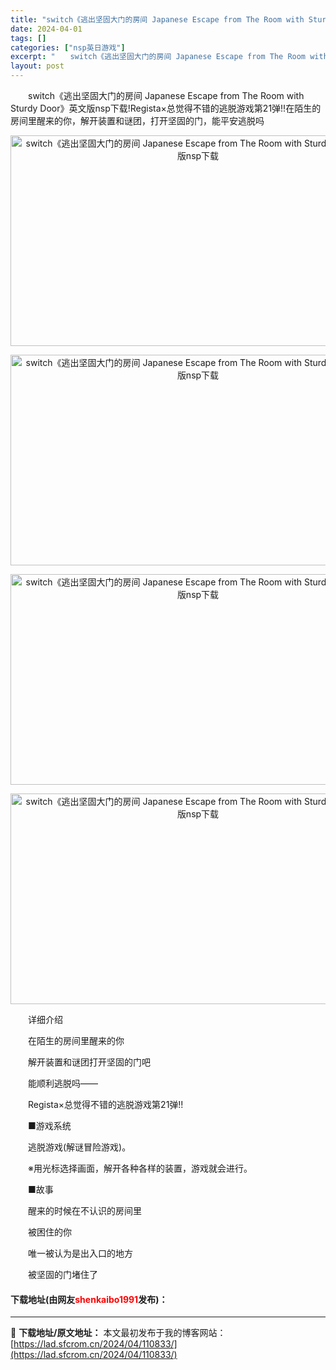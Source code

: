 ```yaml
---
title: "switch《逃出坚固大门的房间 Japanese Escape from The Room with Sturdy Door》英文版nsp下载"
date: 2024-04-01
tags: []
categories: ["nsp英日游戏"]
excerpt: "　　switch《逃出坚固大门的房间 Japanese Escape from The Room with Sturdy Door》英文版nsp下载!Regista&times;总觉得不错的逃脱游戏第21弹!!在陌生的房间里醒来的你，解开装置和谜团，打开坚固的门，能平安逃脱吗 　　详细介绍 　　在陌&hellip;"
layout: post
---
```


 <p>　　switch《逃出坚固大门的房间 Japanese Escape from The Room with Sturdy Door》英文版nsp下载!Regista&times;总觉得不错的逃脱游戏第21弹!!在陌生的房间里醒来的你，解开装置和谜团，打开坚固的门，能平安逃脱吗</p> <p style="text-align: center;"><img src="https://lad.sfcrom.cn/wp-content/uploads/2024/04/20240401_660aa2e60b2dc.webp" style="width: 600px; height: 337px;" alt="switch《逃出坚固大门的房间 Japanese Escape from The Room with Sturdy Door》英文版nsp下载" /></p> <p style="text-align: center;"><img src="https://lad.sfcrom.cn/wp-content/uploads/2024/04/20240401_660aa2e670e04.webp" style="width: 600px; height: 337px;" alt="switch《逃出坚固大门的房间 Japanese Escape from The Room with Sturdy Door》英文版nsp下载" /></p> <p style="text-align: center;"><img src="https://lad.sfcrom.cn/wp-content/uploads/2024/04/20240401_660aa2e6dfb44.webp" style="width: 600px; height: 337px;" alt="switch《逃出坚固大门的房间 Japanese Escape from The Room with Sturdy Door》英文版nsp下载" /></p> <p style="text-align: center;"><img src="https://lad.sfcrom.cn/wp-content/uploads/2024/04/20240401_660aa2e74ff22.webp" style="width: 600px; height: 337px;" alt="switch《逃出坚固大门的房间 Japanese Escape from The Room with Sturdy Door》英文版nsp下载" /></p> <p>　　详细介绍</p> <p>　　在陌生的房间里醒来的你</p> <p>　　解开装置和谜团打开坚固的门吧</p> <p>　　能顺利逃脱吗&mdash;&mdash;</p> <p>　　Regista&times;总觉得不错的逃脱游戏第21弹!!</p> <p>　　■游戏系统</p> <p>　　逃脱游戏(解谜冒险游戏)。</p> <p>　　※用光标选择画面，解开各种各样的装置，游戏就会进行。</p> <p>　　■故事</p> <p>　　醒来的时候在不认识的房间里</p> <p>　　被困住的你</p> <p>　　唯一被认为是出入口的地方</p> <p>　　被坚固的门堵住了</p> <p><h4>下载地址(由网友<font color="red">shenkaibo1991</font>发布)：</h4></p> 

---
📖 **下载地址/原文地址：** 本文最初发布于我的博客网站：[https://lad.sfcrom.cn/2024/04/110833/](https://lad.sfcrom.cn/2024/04/110833/)
